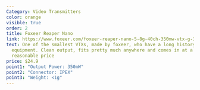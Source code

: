 ```yaml
---
Category: Video Transmitters
color: orange
visible: true
order: 2
title: Foxeer Reaper Nano
link: https://www.foxeer.com/foxeer-reaper-nano-5-8g-40ch-350mw-vtx-g-364
text: One of the smallest VTXs, made by foxeer, who have a long history with FPV
  equipment. Clean output, fits pretty much anywhere and comes in at a
  reasonable price
price: $24.9
point1: "Output Power: 350mW"
point2: "Connector: IPEX"
point3: "Weight: <1g"
---
```

